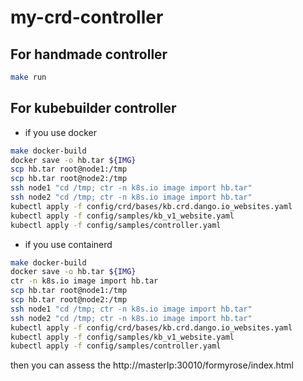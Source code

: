 # my-crd-controller

## For handmade controller
```bash
make run
```

## For kubebuilder controller

- if you use docker 
```bash
make docker-build
docker save -o hb.tar ${IMG}
scp hb.tar root@node1:/tmp
scp hb.tar root@node2:/tmp
ssh node1 "cd /tmp; ctr -n k8s.io image import hb.tar"
ssh node2 "cd /tmp; ctr -n k8s.io image import hb.tar"
kubectl apply -f config/crd/bases/kb.crd.dango.io_websites.yaml
kubectl apply -f config/samples/kb_v1_website.yaml
kubectl apply -f config/samples/controller.yaml
```

- if you use containerd
```bash
make docker-build
docker save -o hb.tar ${IMG}
ctr -n k8s.io image import hb.tar
scp hb.tar root@node1:/tmp
scp hb.tar root@node2:/tmp
ssh node1 "cd /tmp; ctr -n k8s.io image import hb.tar"
ssh node2 "cd /tmp; ctr -n k8s.io image import hb.tar"
kubectl apply -f config/crd/bases/kb.crd.dango.io_websites.yaml
kubectl apply -f config/samples/kb_v1_website.yaml
kubectl apply -f config/samples/controller.yaml
```

then you can assess the http://masterIp:30010/formyrose/index.html
